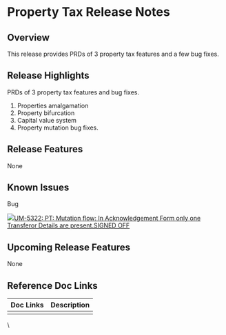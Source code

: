 # Property Tax Release Notes

## Overview <a href="#overview" id="overview"></a>

This release provides PRDs of 3 property tax features and a few bug fixes.

## Release Highlights <a href="#release-highlights" id="release-highlights"></a>

PRDs of 3 property tax features and bug fixes.

1. Properties amalgamation
2. Property bifurcation
3. Capital value system
4. Property mutation bug fixes.

## Release Features <a href="#release-features" id="release-features"></a>

None

## Known Issues <a href="#known-issues" id="known-issues"></a>

Bug

[![](https://digit-discuss.atlassian.net/rest/api/2/universal\_avatar/view/type/issuetype/avatar/10303?size=medium)UM-5322: PT: Mutation flow: In Acknowledgement Form only one Transferor Details are present.SIGNED OFF](https://digit-discuss.atlassian.net/browse/UM-5322)

## Upcoming Release Features

None

## Reference Doc Links <a href="#reference-doc-links" id="reference-doc-links"></a>

| Doc Links | Description |
| --------- | ----------- |
|           |             |

&#x20;\
